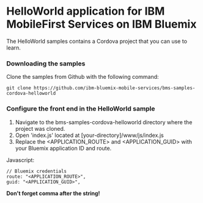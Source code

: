 # HelloWorld application for IBM MobileFirst Services on IBM Bluemix

The HelloWorld samples contains a Cordova project that you can use to learn.

### Downloading the samples

Clone the samples from Github with the following command:
	
	git clone https://github.com/ibm-bluemix-mobile-services/bms-samples-cordova-helloworld
  
### Configure the front end in the HelloWorld sample

1. Navigate to the bms-samples-cordova-helloworld directory where the project was cloned.
2. Open 'index.js' located at [your-directory]/www/js/index.js
3. Replace the \<APPLICATION_ROUTE\> and \<APPLICATION_GUID\> with your Bluemix application ID and route.

Javascript:

	// Bluemix credentials
	route: "<APPLICATION_ROUTE>",
	guid: "<APPLICATION_GUID>",

<b>Don't forget comma after the string!</b>
